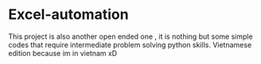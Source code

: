 # Excel-automation
This project is also another open ended one , it is nothing but some simple codes that require intermediate problem solving python skills. Vietnamese edition because im in vietnam xD

